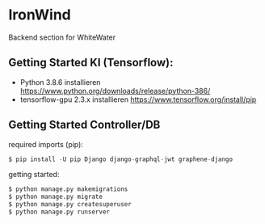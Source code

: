 # IronWind
Backend section for WhiteWater

## Getting Started KI (Tensorflow):

- Python 3.8.6 installieren https://www.python.org/downloads/release/python-386/
- tensorflow-gpu 2.3.x installieren https://www.tensorflow.org/install/pip

## Getting Started Controller/DB

required imports (pip):
```py
$ pip install -U pip Django django-graphql-jwt graphene-django 
```
getting started:
```py
$ python manage.py makemigrations
$ python manage.py migrate
$ python manage.py createsuperuser
$ python manage.py runserver
```
